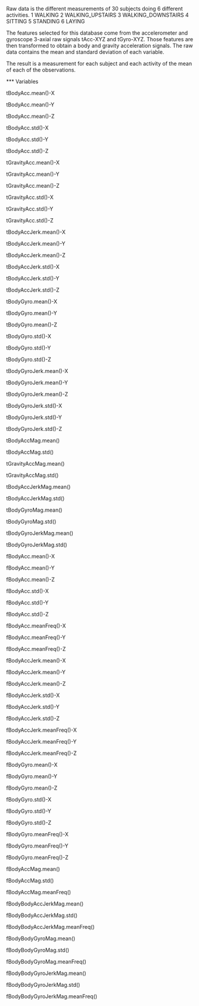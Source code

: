 
Raw data is the different measurements of 30 subjects doing 6 different activities.
1 WALKING
2 WALKING_UPSTAIRS
3 WALKING_DOWNSTAIRS
4 SITTING
5 STANDING
6 LAYING

The features selected for this database come from the accelerometer and gyroscope 3-axial raw signals tAcc-XYZ and tGyro-XYZ.
Those features are then transformed to obtain a body and gravity acceleration signals. The raw data contains the mean and standard deviation of each variable.

The result is a measurement for each subject and each activity of the mean of each of the observations.



*** Variables 

tBodyAcc.mean()-X

tBodyAcc.mean()-Y

tBodyAcc.mean()-Z

tBodyAcc.std()-X

tBodyAcc.std()-Y

tBodyAcc.std()-Z

tGravityAcc.mean()-X

tGravityAcc.mean()-Y

tGravityAcc.mean()-Z

tGravityAcc.std()-X

tGravityAcc.std()-Y

tGravityAcc.std()-Z

tBodyAccJerk.mean()-X

tBodyAccJerk.mean()-Y

tBodyAccJerk.mean()-Z

tBodyAccJerk.std()-X

tBodyAccJerk.std()-Y

tBodyAccJerk.std()-Z

tBodyGyro.mean()-X

tBodyGyro.mean()-Y

tBodyGyro.mean()-Z

tBodyGyro.std()-X

tBodyGyro.std()-Y

tBodyGyro.std()-Z

tBodyGyroJerk.mean()-X

tBodyGyroJerk.mean()-Y

tBodyGyroJerk.mean()-Z

tBodyGyroJerk.std()-X

tBodyGyroJerk.std()-Y

tBodyGyroJerk.std()-Z

tBodyAccMag.mean()

tBodyAccMag.std()

tGravityAccMag.mean()

tGravityAccMag.std()

tBodyAccJerkMag.mean()

tBodyAccJerkMag.std()

tBodyGyroMag.mean()

tBodyGyroMag.std()

tBodyGyroJerkMag.mean()

tBodyGyroJerkMag.std()

fBodyAcc.mean()-X

fBodyAcc.mean()-Y

fBodyAcc.mean()-Z

fBodyAcc.std()-X

fBodyAcc.std()-Y

fBodyAcc.std()-Z

fBodyAcc.meanFreq()-X

fBodyAcc.meanFreq()-Y

fBodyAcc.meanFreq()-Z

fBodyAccJerk.mean()-X

fBodyAccJerk.mean()-Y

fBodyAccJerk.mean()-Z

fBodyAccJerk.std()-X

fBodyAccJerk.std()-Y

fBodyAccJerk.std()-Z

fBodyAccJerk.meanFreq()-X

fBodyAccJerk.meanFreq()-Y

fBodyAccJerk.meanFreq()-Z

fBodyGyro.mean()-X

fBodyGyro.mean()-Y

fBodyGyro.mean()-Z

fBodyGyro.std()-X

fBodyGyro.std()-Y

fBodyGyro.std()-Z

fBodyGyro.meanFreq()-X

fBodyGyro.meanFreq()-Y

fBodyGyro.meanFreq()-Z

fBodyAccMag.mean()

fBodyAccMag.std()

fBodyAccMag.meanFreq()

fBodyBodyAccJerkMag.mean()

fBodyBodyAccJerkMag.std()

fBodyBodyAccJerkMag.meanFreq()

fBodyBodyGyroMag.mean()

fBodyBodyGyroMag.std()

fBodyBodyGyroMag.meanFreq()

fBodyBodyGyroJerkMag.mean()

fBodyBodyGyroJerkMag.std()

fBodyBodyGyroJerkMag.meanFreq()

